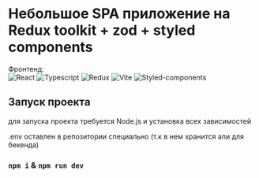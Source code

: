 

# Небольшое SPA приложение на Redux toolkit + zod + styled components

Фронтенд:  
![React](https://img.shields.io/badge/react-%2320232a.svg?style=for-the-badge&logo=react&logoColor=%2361DAFB)
![Typescript](https://img.shields.io/badge/TypeScript-007ACC?style=for-the-badge&logo=typescript&logoColor=white)
![Redux](https://img.shields.io/badge/Redux-593D88?style=for-the-badge&logo=redux&logoColor=white)
![Vite](https://img.shields.io/badge/Vite-B73BFE?style=for-the-badge&logo=vite&logoColor=FFD62E)
![Styled-components](https://img.shields.io/badge/styled--components-DB7093?style=for-the-badge&logo=styled-components&logoColor=white)





## Запуск проекта

для запуска проекта требуется Node.js и установка всех зависимостей

.env оставлен в репозитории специально (т.к в нем хранится апи для бекенда)

### `npm i` & `npm run dev` 



